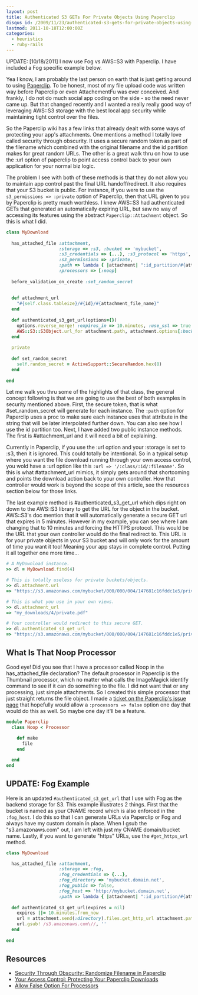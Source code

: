 ```yaml
--- 
layout: post
title: Authenticated S3 GETs For Private Objects Using Paperclip
disqus_id: /2009/11/23/authenticated-s3-gets-for-private-objects-using-paperclip/
lastmod: 2011-10-18T12:00:00Z
categories: 
  - heuristics
  - ruby-rails
---
```


<aside class="flash_info">
  UPDATE: [10/18/2011] I now use Fog vs AWS::S3 with Paperclip. I have included a Fog specific example below.
</aside>

<p>
  Yea I know, I am probably the last person on earth that is just getting around to using <a href="http://github.com/thoughtbot/paperclip">Paperclip</a>. To be honest, most of my file upload code was written way before Paperclip or even AttachementFu was ever conceived. And frankly, I do not do much social app coding on the side - so the need never came up. But that changed recently and I wanted a really really good way of leveraging AWS::S3 storage with the best local app security while maintaining tight control over the files.
</p>

<p>
  So the Paperclip wiki has a few links that already dealt with some ways of protecting your app's attachments. One mentions a method I totally love called security through obscurity. It uses a secure random token as part of the filename which combined with the original filename and the id partition makes for great random URLs. The other is a great walk thru on how to use the :url option of paperclip to point access control back to your own application for your normal biz logic.
</p>

<p> 
  The problem I see with both of these methods is that they do not allow you to maintain app control past the final URL handoff/redirect. It also requires that your S3 bucket is public. For instance, if you were to use the <code>s3_permissions => :private</code> option of Paperclip, then that URL given to you by Paperclip is pretty much worthless. I knew AWS::S3 had authenticated GETs that generated an automatically expiring URL, but saw no way of accessing its features using the abstract <code>Paperclip::Attachment</code> object. So this is what I did.
</p>

```ruby
class MyDownload
  
  has_attached_file :attachment, 
                    :storage => :s3, :bucket => 'mybucket',
                    :s3_credentials => {...}, :s3_protocol => 'https', 
                    :s3_permissions => :private,
                    :path => lambda { |attachment| ":id_partition/#{attachment.instance.random_secret}/:filename" },
                    :processors => [:noop]
  
  before_validation_on_create :set_random_secret
  
  
  def attachment_url
    "#{self.class.tableize}/#{id}/#{attachment_file_name}"
  end
  
  def authenticated_s3_get_url(options={})
    options.reverse_merge! :expires_in => 10.minutes, :use_ssl => true
    AWS::S3::S3Object.url_for attachment.path, attachment.options[:bucket], options
  end
  
  private
  
  def set_random_secret
    self.random_secret = ActiveSupport::SecureRandom.hex(8)
  end
  
end
```

<p>
  Let me walk you thru some of the highlights of that class, the general concept following is that we are going to use the best of both examples in security mentioned above. First, the secure token, that is what #set_random_secret will generate for each instance. The <code>:path</code> option for Paperclip uses a proc to make sure each instance uses that attribute in the string that will be later interpolated further down. You can also see how I use the id partition too. Next, I have added two public instance methods. The first is #attachment_url and it will need a bit of explaining.
</p>

<p>
  Currently in Paperclip, if you use the :url option and your :storage is set to :s3, then it is ignored. This could totally be intentional. So in a typical setup where you want the file download running through your own access control, you wold have a :url option like this <code>:url => '/:class/:id/:filename'</code>. So this is what #attachment_url mimics, it simply gets around that shortcoming and points the download action back to your own controller. How that controller would work is beyond the scope of this article, see the resources section below for those links.
</p>

<p>
  The last example method is #authenticated_s3_get_url which dips right on down to the AWS::S3 library to get the URL for the object in the bucket. AWS::S3's doc mention that it will automatically generate a secure GET url that expires in 5 minutes. However in my example, you can see where I am changing that to 10 minutes and forcing the HTTPS protocol. This would be the URL that your own controller would do the final redirect to. This URL is for your private objects in your S3 bucket and will only work for the amount of time you want it too! Meaning your app stays in complete control. Putting it all together one more time...
</p>

```ruby
# A MyDownload instance.
>> dl = MyDownload.find(4)

# This is totally useless for private buckets/objects.
>> dl.attachment.url
=> "https://s3.amazonaws.com/mybucket/000/000/004/147681c16fddc1e5/private.pdf?1258989107"

# This is what you use in your own views.
>> dl.attachment_url
=> "my_downloads/4/private.pdf"

# Your controller would redirect to this secure GET.
>> dl.authenticated_s3_get_url
=> "https://s3.amazonaws.com/mybucket/000/000/004/147681c16fddc1e5/private.pdf?AWSAccessKeyId=0HJD3NS9CVWN2JV89K02&Expires=1258990967&Signature=8aWsq4o5gXfpIrRZyeETddnOeFw%3D"
```


<h2>What Is That Noop Processor</h2>

<p>
  Good eye! Did you see that I have a processor called Noop in the has_attached_file declaration? The default processor in Paperclip is the Thumbnail processor, which no matter what calls the ImageMagick identify command to see if it can do something to the file. I did not want that or any processing, just simple attachments. So I created this simple processor that just straight returns the file object. I made a <a href="http://github.com/thoughtbot/paperclip/issues/#issue/118">ticket on the Paperclip's issue page</a> that hopefully would allow a <code>:processors => false</code> option one day that would do this as well. So maybe one day it'll be a feature.
</p>

```ruby
module Paperclip  
  class Noop < Processor
    
    def make
      file
    end

  end
end
```


<h2>UPDATE: Fog Example</h2>

<p>
  Here is an updated <code>#authenticated_s3_get_url</code> that I use with Fog as the backend storage for S3. This example illustrates 2 things. First that the bucket is named as your CNAME record which is also enforced in the <code>:fog_host</code>. I do this so that I can generate URLs via Paperclip or Fog and always have my custom domain in place. When I gsub the "s3.amazonaws.com" out, I am left with just my CNAME domain/bucket name. Lastly, if you want to generate "https" URLs, use the <code>#get_https_url</code> method.
</p>

```ruby
class MyDownload

  has_attached_file :attachment, 
                    :storage => :fog, 
                    :fog_credentials => {...},
                    :fog_directory => 'mybucket.domain.net',
                    :fog_public => false,
                    :fog_host => 'http://mybucket.domain.net',
                    :path => lambda { |attachment| ":id_partition/#{attachment.instance.random_secret}/:filename" }  
  
  def authenticated_s3_get_url(expires = nil)
    expires ||= 10.minutes.from_now
    url = attachment.send(:directory).files.get_http_url attachment.path, expires
    url.gsub! /s3.amazonaws.com\//, ''
  end
  
end
```


<h2>Resources</h2>

<ul>
  <li><a href="http://almosteffortless.com/2009/03/22/randomize-filename-in-paperclip/">Security Through Obscurity: Randomize Filename in Paperclip</a></li>
  <li><a href="http://thewebfellas.com/blog/2009/8/29/protecting-your-paperclip-downloads">Your Access Control: Protecting Your Paperclip Downloads</a></li>
  <li><a href="http://github.com/thoughtbot/paperclip/issues/#issue/118">Allow False Option For Processors</a></li>
</ul>




